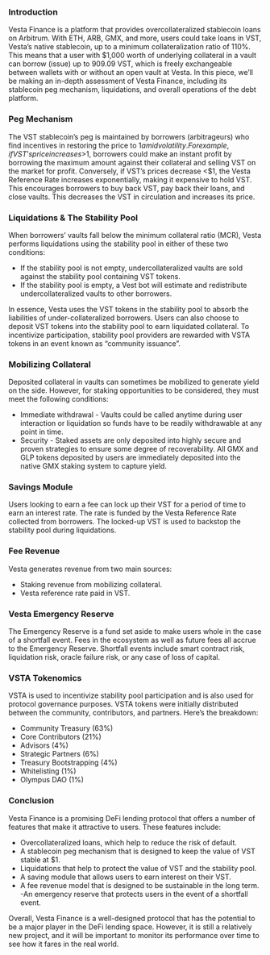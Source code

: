 ### Introduction
Vesta Finance is a platform that provides overcollateralized stablecoin loans on Arbitrum. With ETH, ARB, GMX, and more, users could take loans in VST, Vesta’s native stablecoin, up to a minimum collateralization ratio of 110%. This means that a user with $1,000 worth of underlying collateral in a vault can borrow (issue) up to 909.09 VST, which is freely exchangeable between wallets with or without an open vault at Vesta. In this piece, we’ll be making an in-depth assessment of Vesta Finance, including its stablecoin peg mechanism, liquidations, and overall operations of the debt platform.

### Peg Mechanism
The VST stablecoin’s peg is maintained by borrowers (arbitrageurs) who find incentives in restoring the price to $1 amid volatility. For example, if VST’s price increases >$1, borrowers could make an instant profit by borrowing the maximum amount against their collateral and selling VST on the market for profit. Conversely, if VST’s prices decrease <$1, the Vesta Reference Rate increases exponentially, making it expensive to hold VST. This encourages borrowers to buy back VST, pay back their loans, and close vaults. This decreases the VST in circulation and increases its price.

### Liquidations & The Stability Pool
When borrowers’ vaults fall below the minimum collateral ratio (MCR), Vesta performs liquidations using the stability pool in either of these two conditions:

- If the stability pool is not empty, undercollateralized vaults are sold against the stability pool containing VST tokens.
- If the stability pool is empty, a Vest bot will estimate and redistribute undercollateralized vaults to other borrowers.
  
In essence, Vesta uses the VST tokens in the stability pool to absorb the liabilities of under-collateralized borrowers. Users can also choose to deposit VST tokens into the stability pool to earn liquidated collateral. To incentivize participation, stability pool providers are rewarded with VSTA tokens in an event known as “community issuance”.

### Mobilizing Collateral
Deposited collateral in vaults can sometimes be mobilized to generate yield on the side. However, for staking opportunities to be considered, they must meet the following conditions:

- Immediate withdrawal - Vaults could be called anytime during user interaction or liquidation so funds have to be readily withdrawable at any point in time.
- Security - Staked assets are only deposited into highly secure and proven strategies to ensure some degree of recoverability.
All GMX and GLP tokens deposited by users are immediately deposited into the native GMX staking system to capture yield.

### Savings Module
Users looking to earn a fee can lock up their VST for a period of time to earn an interest rate. The rate is funded by the Vesta Reference Rate collected from borrowers. The locked-up VST is used to backstop the stability pool during liquidations.

### Fee Revenue
Vesta generates revenue from two main sources:

- Staking revenue from mobilizing collateral.
- Vesta reference rate paid in VST.

### Vesta Emergency Reserve
The Emergency Reserve is a fund set aside to make users whole in the case of a shortfall event. Fees in the ecosystem as well as future fees all accrue to the Emergency Reserve. Shortfall events include smart contract risk, liquidation risk, oracle failure risk, or any case of loss of capital.

### VSTA Tokenomics
VSTA is used to incentivize stability pool participation and is also used for protocol governance purposes. VSTA tokens were initially distributed between the community, contributors, and partners. Here’s the breakdown:

- Community Treasury (63%)
- Core Contributors (21%)
- Advisors (4%)
- Strategic Partners (6%)
- Treasury Bootstrapping (4%)
- Whitelisting (1%)
- Olympus DAO (1%)

### Conclusion
Vesta Finance is a promising DeFi lending protocol that offers a number of features that make it attractive to users. These features include:

- Overcollateralized loans, which help to reduce the risk of default.
- A stablecoin peg mechanism that is designed to keep the value of VST stable at $1.
- Liquidations that help to protect the value of VST and the stability pool.
- A saving module that allows users to earn interest on their VST.
- A fee revenue model that is designed to be sustainable in the long term.
 -An emergency reserve that protects users in the event of a shortfall event.
  
Overall, Vesta Finance is a well-designed protocol that has the potential to be a major player in the DeFi lending space. However, it is still a relatively new project, and it will be important to monitor its performance over time to see how it fares in the real world.
